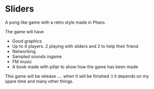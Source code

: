 Sliders
=======

A pong like game with a retro style made in Pharo.

The game will have

- Good graphics 
- Up to 4 players. 2 playing with sliders and 2 to help their friend
- Networking
- Sampled sounds ingame
- FM music
- A book made with pillar to show how the game has been made

This game will be release .... when it will be finished :) it depends on my spare time and many other things.
